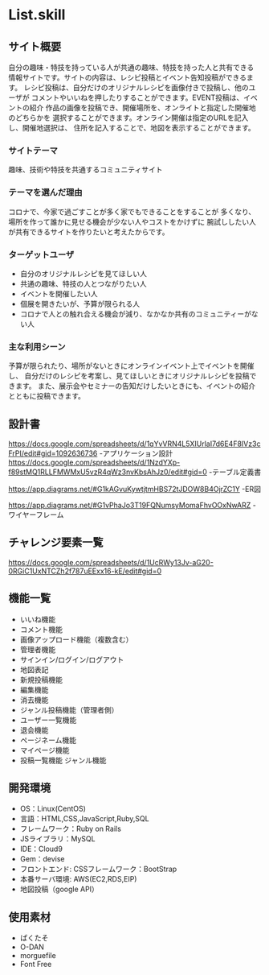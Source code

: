 # List.skill

## サイト概要
自分の趣味・特技を持っている人が共通の趣味、特技を持った人と共有できる 情報サイトです。サイトの内容は、レシピ投稿とイベント告知投稿ができるます。 レシピ投稿は、自分だけのオリジナルレシピを画像付きで投稿し、他のユーザが コメントやいいねを押したりすることができます。EVENT投稿は、イベントの紹介 作品の画像を投稿でき、開催場所を、オンライトと指定した開催地のどちらかを 選択することができます。オンライン開催は指定のURLを記入し、開催地選択は、 住所を記入することで、地図を表示することができます。

### サイトテーマ
趣味、技術や特技を共通するコミュニティサイト

### テーマを選んだ理由
コロナで、今家で過ごすことが多く家でもできることをすることが
多くなり、場所を作って誰かに見せる機会が少ない人やコストをかけずに
腕試ししたい人が共有できるサイトを作りたいと考えたからです。

### ターゲットユーザ
- 自分のオリジナルレシピを見てほしい人
- 共通の趣味、特技の人とつながりたい人
- イベントを開催したい人
- 個展を開きたいが、予算が限られる人
- コロナで人との触れ合える機会が減り、なかなか共有のコミュニティーがない人

### 主な利用シーン
予算が限られたり、場所がないときにオンラインイベント上でイベントを開催し、 自分だけのレシピを考案し、見てほしいときにオリジナルレシピを投稿できます。 また、展示会やセミナーの告知だけしたいときにも、イベントの紹介とともに投稿できます。
## 設計書
<https://docs.google.com/spreadsheets/d/1qYvVRN4L5XIUrlaI7d6E4F8IVz3cFrPI/edit#gid=1092636736>
-アプリケーション設計
<https://docs.google.com/spreadsheets/d/1NzdYXp-f89stMQ1RLLFMWMxU5vzR4qWz3nvKbsAhJz0/edit#gid=0>
-テーブル定義書

<https://app.diagrams.net/#G1kAGvuKywtjtmHBS72tJDOW8B4OjrZC1Y>
-ER図

<https://app.diagrams.net/#G1vPhaJo3T19FQNumsyMomaFhvOOxNwARZ>
-ワイヤーフレーム

## チャレンジ要素一覧

<https://docs.google.com/spreadsheets/d/1UcRWy13Jv-aG20-0RGiC1UxNTCZh2f787uEExx16-kE/edit#gid=0>

## 機能一覧
- いいね機能
- コメント機能
- 画像アップロード機能（複数含む）
- 管理者機能
- サインイン/ログイン/ログアウト
- 地図表記
- 新規投稿機能
- 編集機能
- 消去機能
- ジャンル投稿機能（管理者側）
- ユーザー一覧機能
- 退会機能
- ページネーム機能
- マイページ機能
- 投稿一覧機能
ジャンル機能


## 開発環境
- OS：Linux(CentOS)
- 言語：HTML,CSS,JavaScript,Ruby,SQL
- フレームワーク：Ruby on Rails
- JSライブラリ：MySQL
- IDE：Cloud9
- Gem：devise
- フロントエンド: CSSフレームワーク：BootStrap
- 本番サーバ環境: AWS(EC2,RDS,EIP)
- 地図投稿（google API）

## 使用素材
- ぱくたそ
- O-DAN
- morguefile
- Font Free
